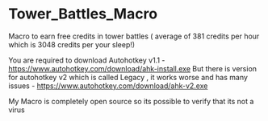 # Tower_Battles_Macro
Macro to earn free credits in tower battles ( average of 381 credits per hour which is 3048 credits per your sleep!)

You are required to download Autohotkey v1.1 - https://www.autohotkey.com/download/ahk-install.exe
But there is version for autohotkey v2 which is called Legacy , it works worse and has many issues - https://www.autohotkey.com/download/ahk-v2.exe 

My Macro is completely open source so its possible to verify that its not a virus
